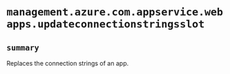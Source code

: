# `management.azure.com.appservice.webapps.updateconnectionstringsslot`

## `summary`
Replaces the connection strings of an app.


